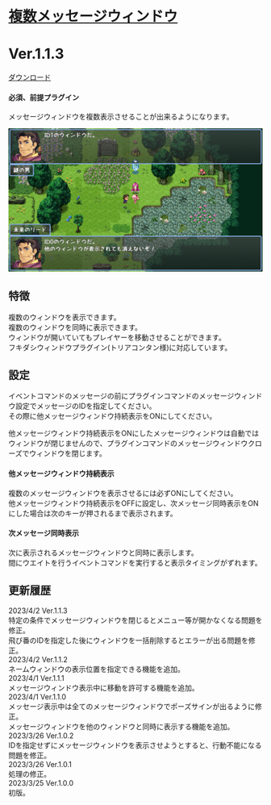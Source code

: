 # [複数メッセージウィンドウ](https://raw.githubusercontent.com/nuun888/MZ/master/NUUN_MultiMessageWindows.js)
# Ver.1.1.3
[ダウンロード](https://raw.githubusercontent.com/nuun888/MZ/master/NUUN_MultiMessageWindows.js)
#### 必須、前提プラグイン

メッセージウィンドウを複数表示させることが出来るようになります。  

![画像](img/MultiMessageWindows.png)  

## 特徴
複数のウィンドウを表示できます。  
複数のウィンドウを同時に表示できます。  
ウィンドウが開いていてもプレイヤーを移動させることができます。  
フキダシウィンドウプラグイン(トリアコンタン様)に対応しています。  

## 設定
イベントコマンドのメッセージの前にプラグインコマンドのメッセージウィンドウ設定でメッセージのIDを指定してください。  
その際に他メッセージウィンドウ持続表示をONにしてください。  

他メッセージウィンドウ持続表示をONにしたメッセージウィンドウは自動ではウィンドウが閉じませんので、プラグインコマンドのメッセージウィンドウクローズでウィンドウを閉じます。  

#### 他メッセージウィンドウ持続表示
複数のメッセージウィンドウを表示させるには必ずONにしてください。  
他メッセージウィンドウ持続表示をOFFに設定し、次メッセージ同時表示をONにした場合は次のキーが押されるまで表示されます。  

#### 次メッセージ同時表示
次に表示されるメッセージウィンドウと同時に表示します。  
間にウエイトを行うイベントコマンドを実行すると表示タイミングがずれます。  

## 更新履歴
2023/4/2 Ver.1.1.3  
特定の条件でメッセージウィンドウを閉じるとメニュー等が開かなくなる問題を修正。  
飛び番のIDを指定した後にウィンドウを一括削除するとエラーが出る問題を修正。  
2023/4/2 Ver.1.1.2  
ネームウィンドウの表示位置を指定できる機能を追加。  
2023/4/1 Ver.1.1.1  
メッセージウィンドウ表示中に移動を許可する機能を追加。  
2023/4/1 Ver.1.1.0  
メッセージ表示中は全てのメッセージウィンドウでポーズサインが出るように修正。  
メッセージウィンドウを他のウィンドウと同時に表示する機能を追加。  
2023/3/26 Ver.1.0.2  
IDを指定せずにメッセージウィンドウを表示させようとすると、行動不能になる問題を修正。  
2023/3/26 Ver.1.0.1  
処理の修正。  
2023/3/25 Ver.1.0.0  
初版。  
